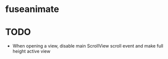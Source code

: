 # fuseanimate
# TODO
- When opening a view, disable main ScrollView scroll event and make full height 
active view

